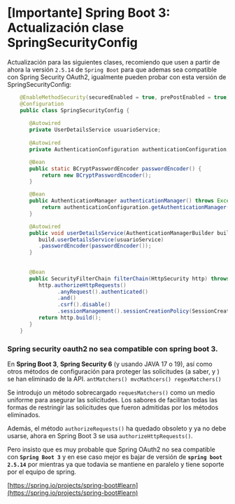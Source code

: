 # [Importante] Spring Boot 3: Actualización clase SpringSecurityConfig

Actualización para las siguientes clases, recomiendo que usen a partir de ahora la versión `2.5.14` de `Spring Boot` para que ademas sea compatible con Spring Security OAuth2, igualmente pueden probar con esta versión de SpringSecurityConfig:
```java
    @EnableMethodSecurity(securedEnabled = true, prePostEnabled = true)
    @Configuration
    public class SpringSecurityConfig {
    
       @Autowired
       private UserDetailsService usuarioService;
     
       @Autowired
       private AuthenticationConfiguration authenticationConfiguration;

       @Bean
       public static BCryptPasswordEncoder passwordEncoder() {
           return new BCryptPasswordEncoder();
       }

       @Bean
       public AuthenticationManager authenticationManager() throws Exception {
           return authenticationConfiguration.getAuthenticationManager();
       }

       @Autowired
       public void userDetailsService(AuthenticationManagerBuilder build) throws Exception {
          build.userDetailsService(usuarioService)
          .passwordEncoder(passwordEncoder());
       }
     
     
       @Bean
       public SecurityFilterChain filterChain(HttpSecurity http) throws Exception {
          http.authorizeHttpRequests()
                .anyRequest().authenticated()
                .and()
                .csrf().disable()
                .sessionManagement().sessionCreationPolicy(SessionCreationPolicy.STATELESS);
          return http.build();
       }
    }
```

### Spring security oauth2 no sea compatible con spring boot 3.

En **Spring Boot 3**, **Spring Security 6** (y usando JAVA 17 o 19), así como otros métodos de configuración para proteger las solicitudes (a saber, y ) se han eliminado de la API. `antMatchers() mvcMathcers() regexMatchers()`

Se introdujo un método sobrecargado `requesMatchers()` como un medio uniforme para asegurar las solicitudes. Los sabores de facilitan todas las formas de restringir las solicitudes que fueron admitidas por los métodos eliminados.

Además, el método `authorizeRequests()` ha quedado obsoleto y ya no debe usarse, ahora en Spring Boot 3 se usa `authorizeHttpRequests()`. 

Pero insisto que es muy probable que Spring OAuth2 no sea compatible con **`Spring Boot 3`** y en ese caso mejor es bajar de versión de **`spring boot 2.5.14`** por mientras ya que todavia se mantiene en paralelo y tiene soporte por el equipo de spring.

[https://spring.io/projects/spring-boot#learn](https://spring.io/projects/spring-boot#learn)

